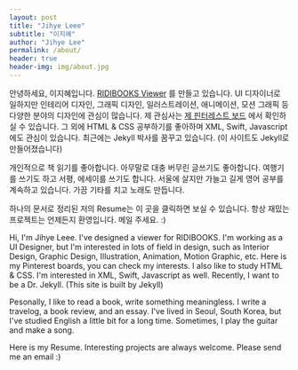 ```yaml
---
layout: post
title: "Jihye Leee"
subtitle: "이지혜"
author: "Jihye Lee"
permalink: /about/
header: true
header-img: img/about.jpg
---
```


안녕하세요, 이지혜입니다. [RIDIBOOKS Viewer](https://ridibooks.com/support/app/download) 를 만들고 있습니다. UI 디자이너로 일하지만 인테리어 디자인, 그래픽 디자인, 일러스트레이션, 애니메이션, 모션 그래픽 등 다양한 분야의 디자인에 관심이 많습니다. 제 관심사는 [제 핀터레스트 보드](https://www.pinterest.co.kr/iamleejihye/) 에서 확인하실 수 있습니다. 그 외에 HTML & CSS 공부하기를 좋아하며 XML, Swift, Javascript에도 관심이 있습니다. 최근에는 Jekyll 박사를 꿈꾸고 있습니다. (이 사이트도 Jekyll로 만들어졌습니다)

개인적으로 책 읽기를 좋아합니다. 아무말로 대충 버무린 글쓰기도 좋아합니다. 여행기를 쓰기도 하고 서평, 에세이를 쓰기도 합니다. 서울에 살지만 가늘고 길게 영어 공부를 계속하고 있습니다. 가끔 기타를 치고 노래도 만듭니다.

하나의 문서로 정리된 저의 Resume는 이 곳을 클릭하면 보실 수 있습니다. 항상 재밌는 프로젝트는 언제든지 환영입니다. 메일 주세요. :)

Hi, I'm Jihye Leee. I've designed a viewer for RIDIBOOKS. I'm working as a UI Designer, but I'm interested in lots of field in design, such as Interior Design, Graphic Design, Illustration, Animation, Motion Graphic, etc. Here is my Pinterest boards, you can check my interests. I also like to study HTML & CSS. I'm interested in  XML, Swift, Javascript as well. Recently, I want to be a Dr. Jekyll. (This site is built by Jekyll)

Pesonally, I like to read a book, write something meaningless. I write a travelog, a book review, and an essay. I've lived in Seoul, South Korea, but I've studied English a little bit for a long time. Sometimes, I play the guitar and make a song.

Here is my Resume. Interesting projects are always welcome. Please send me an email :) 
